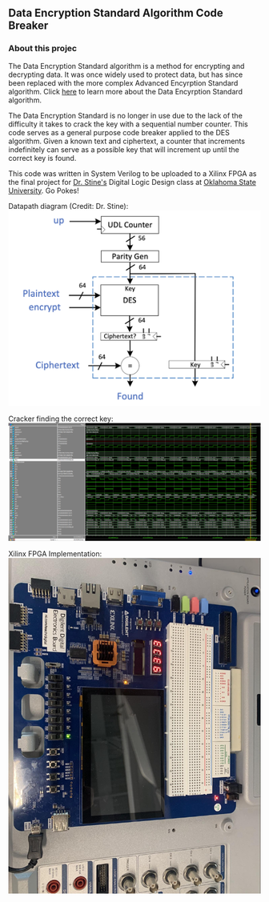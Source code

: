 ## Data Encryption Standard Algorithm Code Breaker

### About this projec

The Data Encryption Standard algorithm is a method for encrypting and decrypting data. It was once widely used to protect data, but has since been replaced with the more complex Advanced Encyrption Standard algorithm. Click [here](https://page.math.tu-berlin.de/~kant/teaching/hess/krypto-ws2006/des.htm) to learn more about the Data Encyrption Standard algorithm. 

The Data Encryption Standard is no longer in use due to the lack of the difficulty it takes to crack the key with a sequential number counter. This code serves as a general purpose code breaker applied to the DES algorithm. Given a known text and ciphertext, a counter that increments indefinitely can serve as a possible key that will increment up until the correct key is found. 

This code was written in System Verilog to be uploaded to a Xilinx FPGA as the final project for [Dr. Stine's](https://experts.okstate.edu/james.stine) Digital Logic Design class at [Oklahoma State University](https://go.okstate.edu/). Go Pokes!

Datapath diagram (Credit: Dr. Stine):
![Datapath diagram (Credit: Dr. Stine):](https://github.com/TylerGraham74/DLD-DES-Code-Breaker/blob/gh-pages/Screen%20Shot%202022-04-29%20at%202.16.34%20PM.png) 
 
Cracker finding the correct key:
![Cracker finding the correct key:](https://github.com/TylerGraham74/DLD-DES-Code-Breaker/blob/gh-pages/image6.png)

Xilinx FPGA Implementation:
![Xilinx FPGA Implementation:](https://github.com/TylerGraham74/DLD-DES-Code-Breaker/blob/gh-pages/image5.jpg)
